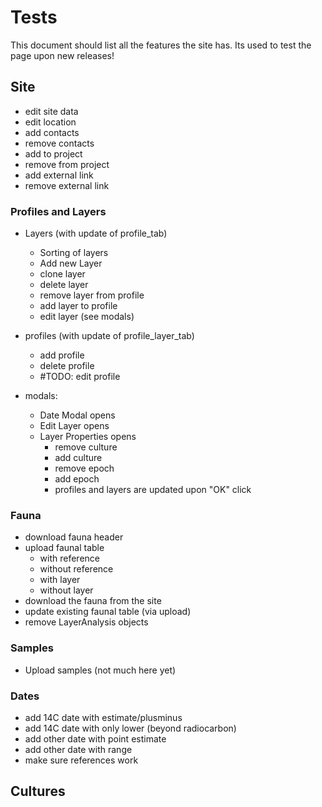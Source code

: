 # Tests

This document should list all the features the site has. Its used to test the page upon new releases!

## Site

- edit site data
- edit location
- add contacts
- remove contacts
- add to project
- remove from project
- add external link
- remove external link

### Profiles and Layers

- Layers
  (with update of profile_tab)

  - Sorting of layers
  - Add new Layer
  - clone layer
  - delete layer
  - remove layer from profile
  - add layer to profile
  - edit layer (see modals)

- profiles
  (with update of profile_layer_tab)

  - add profile
  - delete profile
  - #TODO: edit profile

- modals:
  - Date Modal opens
  - Edit Layer opens
  - Layer Properties opens
    - remove culture
    - add culture
    - remove epoch
    - add epoch
    - profiles and layers are updated upon "OK" click

### Fauna

- download fauna header
- upload faunal table
  - with reference
  - without reference
  - with layer
  - without layer
- download the fauna from the site
- update existing faunal table (via upload)
- remove LayerAnalysis objects

### Samples

- Upload samples (not much here yet)

### Dates

- add 14C date with estimate/plusminus
- add 14C date with only lower (beyond radiocarbon)
- add other date with point estimate
- add other date with range
- make sure references work

## Cultures
